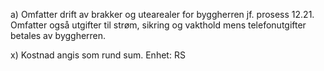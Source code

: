 a) Omfatter drift av brakker og utearealer for byggherren jf. prosess 12.21. Omfatter også utgifter til strøm, sikring og vakthold mens telefonutgifter betales av byggherren.

x) Kostnad angis som rund sum. Enhet: RS

